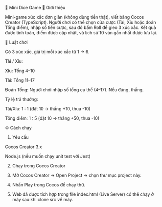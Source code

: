 🎲 Mini Dice Game
📌 Giới thiệu

Mini-game xúc xắc đơn giản (không dùng tiền thật), viết bằng Cocos Creator (TypeScript).
Người chơi có thể chọn cửa cược (Tài, Xỉu hoặc đoán Tổng điểm), nhập số tiền cược, sau đó bấm Roll để gieo 3 xúc xắc. Kết quả được tính toán, điểm được cập nhật, và lịch sử 10 ván gần nhất được lưu lại.

📜 Luật chơi

Có 3 xúc xắc, giá trị mỗi xúc xắc từ 1 → 6.

Tài / Xỉu:

Xỉu: Tổng 4–10

Tài: Tổng 11–17

Đoán Tổng: Người chơi nhập số tổng cụ thể (4–17). Nếu đúng, thắng.

Tỷ lệ trả thưởng:

Tài/Xỉu: 1 : 1 (đặt 10 → thắng +10, thua -10)

Tổng điểm: 1 : 5 (đặt 10 → thắng +50, thua -10)

⚙️ Cách chạy
1. Yêu cầu

Cocos Creator 3.x

Node.js (nếu muốn chạy unit test với Jest)

2. Chạy trong Cocos Creator

  1. Mở Cocos Creator → Open Project → chọn thư mục project này.
  2. Nhấn Play trong Cocos để chạy thử.

3. Web đã được tích hợp trong file index.html (Live Server) có thể chạy ở máy sau khi clone src về máy.
